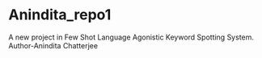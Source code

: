 # Anindita_repo1
A new project in Few Shot Language Agonistic Keyword Spotting System.
<br>
Author-Anindita Chatterjee
